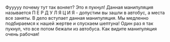 Фууууу почему тут так воняет?
Это я пукнул! Данная манипуляция называется П Е Р Д У Л Я Ц И Я - допустим вы зашли в автобус, а места все заняты. В дело вступает данная манипуляция. Мы медленно подбираемся к нашей жертве и спускаем шептуна! Один раз я так пукнул, что все потом бежали из автобуса. Как видите манипуляция очень рабочая!
